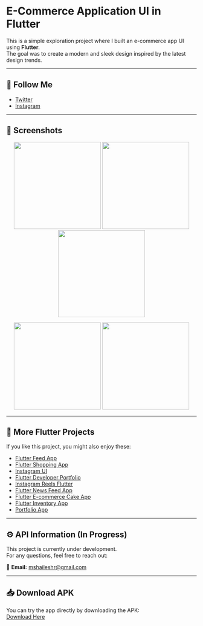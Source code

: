 # E-Commerce Application UI in Flutter

This is a simple exploration project where I built an e-commerce app UI using **Flutter**.  
The goal was to create a modern and sleek design inspired by the latest design trends.  

---

## 📌 Follow Me
- [Twitter](https://www.twitter.com/shaileshtalks)  
- [Instagram](https://www.instagram.com/ishaileshmishra)  

---

## 📸 Screenshots  

<p align="center">
  <img src="assets/srcn/one.png" width="230">
  <img src="assets/srcn/two.png" width="230">
  <img src="assets/srcn/three.png" width="230">
</p>

<p align="center">
  <img src="assets/srcn/four.png" width="230">
  <img src="assets/srcn/five.png" width="230">
<!--   <img src="assets/srcn/six.png" width="230"> -->
</p>

---

## 🔗 More Flutter Projects  

If you like this project, you might also enjoy these:  

- [Flutter Feed App](https://github.com/ishaileshmishra/flutter-feed-app)  
- [Flutter Shopping App](https://github.com/ishaileshmishra/flutter_shopping_app)  
- [Instagram UI](https://github.com/ishaileshmishra/instagram_ui)  
- [Flutter Developer Portfolio](https://github.com/ishaileshmishra/flutter_developer_portfolio)  
- [Instagram Reels Flutter](https://github.com/ishaileshmishra/instagram_reels_flutter)  
- [Flutter News Feed App](https://github.com/ishaileshmishra/flutter-news-feed-app)  
- [Flutter E-commerce Cake App](https://github.com/ishaileshmishra/flutter-ecommerce-cake-app)  
- [Flutter Inventory App](https://github.com/ishaileshmishra/flutter-inventry-app)  
- [Portfolio App](https://github.com/ishaileshmishra/portfolio-app)  

---

## ⚙️ API Information (In Progress)

This project is currently under development.  
For any questions, feel free to reach out:

📧 **Email:** mshaileshr@gmail.com  

---

## 📥 Download APK  

You can try the app directly by downloading the APK:  
[Download Here](https://github.com/ishaileshmishra/jin_ecomm/blob/master/assets/apk/app-release.apk?raw=true)  
